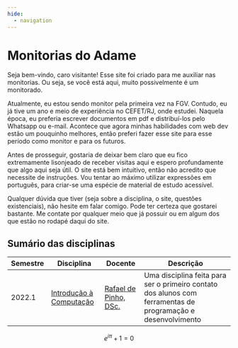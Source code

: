 ```yaml
---
hide:
  - navigation
---
```


# Monitorias do Adame

Seja bem-vindo, caro visitante! Esse site foi criado para me auxiliar nas monitorias. Ou seja, se você está aqui, muito possivelmente é um monitorado.

Atualmente, eu estou sendo monitor pela primeira vez na FGV. Contudo, eu já tive um ano e meio de experiência no CEFET/RJ, onde estudei. Naquela época, eu preferia escrever documentos em pdf e distribuí-los pelo Whatsapp ou e-mail. Acontece que agora minhas habilidades com web dev estão um pouquinho melhores, então preferi fazer esse site para esse período como monitor e para os futuros.

Antes de prosseguir, gostaria de deixar bem claro que eu fico extremamente lisonjeado de receber visitas aqui e espero profundamente que algo aqui seja útil. O site está bem intuitivo, então não acredito que necessite de instruções. Vou tentar ao máximo utilizar expressões em português, para criar-se uma espécie de material de estudo acessível.

Qualquer dúvida que tiver (seja sobre a disciplina, o site, questões existenciais), não hesite em falar comigo. Pode ter certeza que gostarei bastante. Me contate por qualquer meio que já possuir ou em algum dos que estão no rodapé daqui do site.



## Sumário das disciplinas

| Semestre | Disciplina | Docente | Descrição |
|----------| -----------| --------| ----------|
|  2022.1  | [Introdução à Computação](./introcomp/home/) | [Rafael de Pinho, DSc.](http://lattes.cnpq.br/9828097913107361) | Uma disciplina feita para ser o primeiro contato dos alunos com ferramentas de programação e desenvolvimento |

$$e^{i\pi} + 1 =0$$







